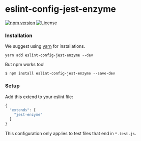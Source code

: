 # eslint-config-jest-enzyme

[![npm version](https://img.shields.io/npm/v/eslint-config-jest-enzyme.svg)](https://www.npmjs.com/package/eslint-config-jest-enzyme)
![License](https://img.shields.io/npm/l/chai-enzyme.svg)

### Installation

We suggest using [yarn](https://github.com/yarnpkg/yarn) for installations.

```
yarn add eslint-config-jest-enzyme --dev
```

But npm works too!

```
$ npm install eslint-config-jest-enzyme --save-dev
```

### Setup

Add this extend to your eslint file:

```js
{
  "extends": [
    "jest-enzyme"
  ]
}
```

This configuration only applies to test files that end in `*.test.js`.
